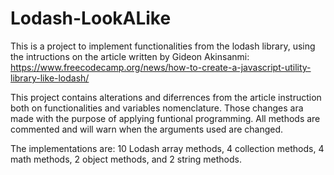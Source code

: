 # Lodash-LookALike

This is a project to implement functionalities from the lodash library, using the intructions on the article written by Gideon Akinsanmi: https://www.freecodecamp.org/news/how-to-create-a-javascript-utility-library-like-lodash/

This project contains alterations and diferrences from the article instruction both on functionalities and variables nomenclature. Those changes ara made with the purpose of applying funtional programming. All methods are commented and will warn when the arguments used are changed.

The implementations are: 
10 Lodash array methods, 
4 collection methods, 
4 math methods, 
2 object methods, 
and 2 string methods. 